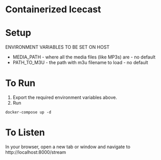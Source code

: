 Containerized Icecast
==


Setup
===
ENVIRONMENT VARIABLES TO BE SET ON HOST
- MEDIA_PATH - where all the media files (like MP3s) are - no default
- PATH_TO_M3U - the path with m3u filename to load - no default

To Run
===
1) Export the required environment variables above.
2) Run
```
docker-compose up -d
```

To Listen
===
In your browser, open a new tab or window and navigate to http://localhost:8000/stream
